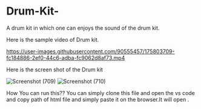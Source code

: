 # Drum-Kit-
A drum kit in which one can enjoys the sound of the drum kit.


Here is the sample video of Drum kit.

https://user-images.githubusercontent.com/90555457/175803709-fc184886-2ef0-44c6-adba-fc9062d8af73.mp4

Here is the screen shot of the Drum kit

![Screenshot (709)](https://user-images.githubusercontent.com/90555457/175803809-73b8dd6a-fa0b-4387-a6d5-ffba9211fc12.png)
![Screenshot (710)](https://user-images.githubusercontent.com/90555457/175803813-9aa303a5-be2f-41b1-a9b2-dde86e9f3d05.png)



How You can run this??
You can simply clone this file and open the vs code and copy path of html file and simply paste it on the browser.It will open .
